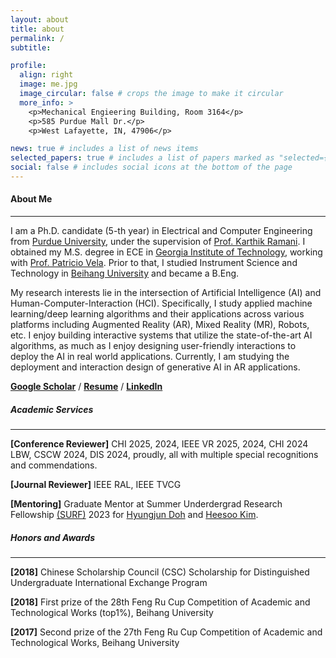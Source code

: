 ```yaml
---
layout: about
title: about
permalink: /
subtitle:

profile:
  align: right
  image: me.jpg
  image_circular: false # crops the image to make it circular
  more_info: >
    <p>Mechanical Engieering Building, Room 3164</p>
    <p>585 Purdue Mall Dr.</p>
    <p>West Lafayette, IN, 47906</p>

news: true # includes a list of news items
selected_papers: true # includes a list of papers marked as "selected={true}"
social: false # includes social icons at the bottom of the page
---
```

#### About Me 

---

I am a Ph.D. candidate (5-th year) in Electrical and Computer Engineering from [Purdue University](http://www.purdue.edu), under the supervision of [Prof. Karthik Ramani](https://engineering.purdue.edu/~ramani/wordpress/). I obtained my M.S. degree in ECE in [Georgia Institute of Technology](http://www.gatech.edu), working with [Prof. Patricio Vela](https://ece.gatech.edu/directory/patricio-antonio-vela). Prior to that, I studied Instrument Science and Technology in [Beihang University](https://ev.buaa.edu.cn/index.htm) and became a B.Eng.

My research interests lie in the intersection of Artificial Intelligence (AI) and Human-Computer-Interaction (HCI). Specifically, I study applied machine learning/deep learning algorithms and their applications across various platforms including Augmented Reality (AR), Mixed Reality (MR), Robots, etc. I enjoy building interactive systems that utilize the state-of-the-art AI algorithms, as much as I enjoy designing user-friendly interactions to deploy the AI in real world applications. Currently, I am studying the deployment and interaction design of generative AI in AR applications.


[**Google Scholar**](https://scholar.google.com/citations?user=zbrLQdMAAAAJ&hl=en) / [**Resume**](/assets/pdf/resume2025_0313.pdf) / [**LinkedIn**](https://www.linkedin.com/in/jingyushi97/)

##### Academic Services

---

**[Conference Reviewer]** CHI 2025, 2024, IEEE VR 2025, 2024, CHI 2024 LBW, CSCW 2024, DIS 2024, proudly, all with multiple special recognitions and commendations.

**[Journal Reviewer]** IEEE RAL, IEEE TVCG

**[Mentoring]** Graduate Mentor at Summer Underdergrad Research Fellowship [(SURF)](https://engineering.purdue.edu/Engr/Research/EURO/students/about-SURF) 2023 for [Hyungjun Doh](https://www.linkedin.com/in/hyungjun-doh99) and [Heesoo Kim](https://www.linkedin.com/in/heesookiim/).

##### Honors and Awards

---

**[2018]** Chinese Scholarship Council (CSC) Scholarship for Distinguished Undergraduate International Exchange Program

**[2018]** First prize of the 28th  Feng Ru Cup Competition of Academic and Technological Works (top1%), Beihang University

**[2017]** Second prize of the 27th  Feng Ru Cup Competition of Academic and Technological Works, Beihang University